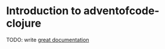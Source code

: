 # Introduction to adventofcode-clojure

TODO: write [great documentation](http://jacobian.org/writing/what-to-write/)

